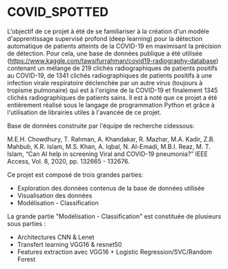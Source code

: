 # COVID_SPOTTED

L'objectif de ce projet à été de se familiariser à la création d'un modèle d'apprentissage supervisé profond (deep learning) pour la détection automatique 
de patients atteints de la COVID-19 en maximisant la précision de détection. Pour cela, une base de données publique a été utilisée 
(https://www.kaggle.com/tawsifurrahman/covid19-radiography-database) contenant un mélange de 219 clichés radiographiques de patients positifs au COVID-19, 
de 1341 clichés radiographiques de patients positifs à une infection virale respiratoire déclenchée par un autre virus (toujours à tropisme pulmonaire) qui est à l'origine
de la COVID-19 et finalement 1345 clichés radiographiques de patients sains. Il est à noté que ce projet a été entièrement réalisé sous le langage de programmation Python et 
grâce à l'utilisation de librairies utiles à l'avancée de ce projet.

Base de données construite par l'équipe de recherche cidessous:

M.E.H. Chowdhury, T. Rahman, A. Khandakar, R. Mazhar, M.A. Kadir, Z.B. Mahbub, K.R. Islam, M.S. Khan, A. Iqbal, N. Al-Emadi, M.B.I. Reaz, M. T. Islam, 
“Can AI help in screening Viral and COVID-19 pneumonia?” IEEE Access, Vol. 8, 2020, pp. 132665 - 132676.

Ce projet est composé de trois grandes parties:

+ Exploration des données contenus de la base de données utilisée
+ Visualisation des données
+ Modélisation - Classification

La grande partie "Modélisation - Classification" est constituée de plusieurs sous parties :

+ Architectures CNN & Lenet
+ Transfert learning VGG16 & resnet50
+ Features extraction avec VGG16 + Logistic Regression/SVC/Random Forest
